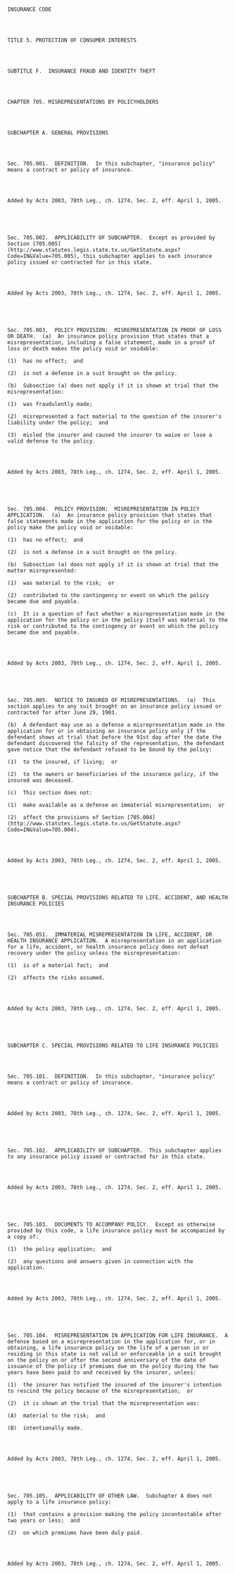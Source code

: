 ﻿
    
    
    	
    					
    
    
    INSURANCE CODE
    
      
    
    
    TITLE 5. PROTECTION OF CONSUMER INTERESTS
    
      
    
    
    SUBTITLE F.  INSURANCE FRAUD AND IDENTITY THEFT
    
      
    
    
    CHAPTER 705. MISREPRESENTATIONS BY POLICYHOLDERS
    
      
    
    
    SUBCHAPTER A. GENERAL PROVISIONS
    
      
    
    
    Sec. 705.001.  DEFINITION.  In this subchapter, "insurance policy" means a contract or policy of insurance.
    
    
    
    
    Added by Acts 2003, 78th Leg., ch. 1274, Sec. 2, eff. April 1, 2005.
    
    
    
    
    
    Sec. 705.002.  APPLICABILITY OF SUBCHAPTER.  Except as provided by Section [705.005](http://www.statutes.legis.state.tx.us/GetStatute.aspx?Code=IN&Value=705.005), this subchapter applies to each insurance policy issued or contracted for in this state.
    
    
    
    
    Added by Acts 2003, 78th Leg., ch. 1274, Sec. 2, eff. April 1, 2005.
    
    
    
    
    
    Sec. 705.003.  POLICY PROVISION:  MISREPRESENTATION IN PROOF OF LOSS OR DEATH.  (a)  An insurance policy provision that states that a misrepresentation, including a false statement, made in a proof of loss or death makes the policy void or voidable:
    
    (1)  has no effect;  and
    
    (2)  is not a defense in a suit brought on the policy.
    
    (b)  Subsection (a) does not apply if it is shown at trial that the misrepresentation:
    
    (1)  was fraudulently made;
    
    (2)  misrepresented a fact material to the question of the insurer's liability under the policy;  and
    
    (3)  misled the insurer and caused the insurer to waive or lose a valid defense to the policy.
    
    
    
    
    Added by Acts 2003, 78th Leg., ch. 1274, Sec. 2, eff. April 1, 2005.
    
    
    
    
    
    Sec. 705.004.  POLICY PROVISION:  MISREPRESENTATION IN POLICY APPLICATION.  (a)  An insurance policy provision that states that false statements made in the application for the policy or in the policy make the policy void or voidable:
    
    (1)  has no effect;  and
    
    (2)  is not a defense in a suit brought on the policy.
    
    (b)  Subsection (a) does not apply if it is shown at trial that the matter misrepresented:
    
    (1)  was material to the risk;  or
    
    (2)  contributed to the contingency or event on which the policy became due and payable.
    
    (c)  It is a question of fact whether a misrepresentation made in the application for the policy or in the policy itself was material to the risk or contributed to the contingency or event on which the policy became due and payable.
    
    
    
    
    Added by Acts 2003, 78th Leg., ch. 1274, Sec. 2, eff. April 1, 2005.
    
    
    
    
    
    Sec. 705.005.  NOTICE TO INSURED OF MISREPRESENTATIONS.  (a)  This section applies to any suit brought on an insurance policy issued or contracted for after June 29, 1903.
    
    (b)  A defendant may use as a defense a misrepresentation made in the application for or in obtaining an insurance policy only if the defendant shows at trial that before the 91st day after the date the defendant discovered the falsity of the representation, the defendant gave notice that the defendant refused to be bound by the policy:
    
    (1)  to the insured, if living;  or
    
    (2)  to the owners or beneficiaries of the insurance policy, if the insured was deceased.
    
    (c)  This section does not:
    
    (1)  make available as a defense an immaterial misrepresentation;  or
    
    (2)  affect the provisions of Section [705.004](http://www.statutes.legis.state.tx.us/GetStatute.aspx?Code=IN&Value=705.004).
    
    
    
    
    Added by Acts 2003, 78th Leg., ch. 1274, Sec. 2, eff. April 1, 2005.
    
    
    
    
    
    SUBCHAPTER B. SPECIAL PROVISIONS RELATED TO LIFE, ACCIDENT, AND HEALTH INSURANCE POLICIES
    
      
    
    
    Sec. 705.051.  IMMATERIAL MISREPRESENTATION IN LIFE, ACCIDENT, OR HEALTH INSURANCE APPLICATION.  A misrepresentation in an application for a life, accident, or health insurance policy does not defeat recovery under the policy unless the misrepresentation:
    
    (1)  is of a material fact;  and
    
    (2)  affects the risks assumed.
    
    
    
    
    Added by Acts 2003, 78th Leg., ch. 1274, Sec. 2, eff. April 1, 2005.
    
    
    
    
    
    SUBCHAPTER C. SPECIAL PROVISIONS RELATED TO LIFE INSURANCE POLICIES
    
      
    
    
    Sec. 705.101.  DEFINITION.  In this subchapter, "insurance policy" means a contract or policy of insurance.
    
    
    
    
    Added by Acts 2003, 78th Leg., ch. 1274, Sec. 2, eff. April 1, 2005.
    
    
    
    
    
    Sec. 705.102.  APPLICABILITY OF SUBCHAPTER.  This subchapter applies to any insurance policy issued or contracted for in this state.
    
    
    
    
    Added by Acts 2003, 78th Leg., ch. 1274, Sec. 2, eff. April 1, 2005.
    
    
    
    
    
    Sec. 705.103.  DOCUMENTS TO ACCOMPANY POLICY.  Except as otherwise provided by this code, a life insurance policy must be accompanied by a copy of:
    
    (1)  the policy application;  and
    
    (2)  any questions and answers given in connection with the application.
    
    
    
    
    Added by Acts 2003, 78th Leg., ch. 1274, Sec. 2, eff. April 1, 2005.
    
    
    
    
    
    Sec. 705.104.  MISREPRESENTATION IN APPLICATION FOR LIFE INSURANCE.  A defense based on a misrepresentation in the application for, or in obtaining, a life insurance policy on the life of a person in or residing in this state is not valid or enforceable in a suit brought on the policy on or after the second anniversary of the date of issuance of the policy if premiums due on the policy during the two years have been paid to and received by the insurer, unless:
    
    (1)  the insurer has notified the insured of the insurer's intention to rescind the policy because of the misrepresentation;  or
    
    (2)  it is shown at the trial that the misrepresentation was:
    
    (A)  material to the risk;  and
    
    (B)  intentionally made.
    
    
    
    
    Added by Acts 2003, 78th Leg., ch. 1274, Sec. 2, eff. April 1, 2005.
    
    
    
    
    
    Sec. 705.105.  APPLICABILITY OF OTHER LAW.  Subchapter A does not apply to a life insurance policy:
    
    (1)  that contains a provision making the policy incontestable after two years or less;  and
    
    (2)  on which premiums have been duly paid.
    
    
    
    
    Added by Acts 2003, 78th Leg., ch. 1274, Sec. 2, eff. April 1, 2005.
    
    
    
    
    				
